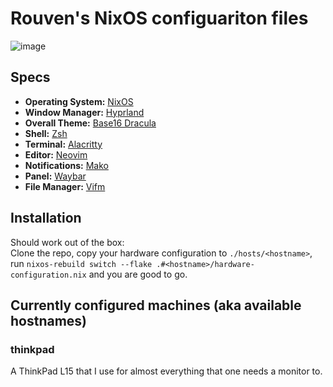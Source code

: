 # Rouven's NixOS configuariton files

![image](https://user-images.githubusercontent.com/72568063/213921069-670965f7-ad51-43ad-a211-63bb45a02648.png)

## Specs
- **Operating System:** [NixOS](https://nixos.org)
- **Window Manager:** [Hyprland](https://hyprland.org/)
- **Overall Theme:** [Base16 Dracula](https://github.com/dracula/base16-dracula-scheme)
- **Shell:** [Zsh](https://www.zsh.org/)
- **Terminal:** [Alacritty](https://github.com/alacritty/alacritty)
- **Editor:** [Neovim](https://neovim.io/)
- **Notifications:** [Mako](https://github.com/emersion/mako)
- **Panel:** [Waybar](https://github.com/Alexays/Waybar)
- **File Manager:** [Vifm](https://vifm.info/)

## Installation
Should work out of the box:\
Clone the repo, copy your hardware configuration to `./hosts/<hostname>`, run `nixos-rebuild switch --flake .#<hostname>/hardware-configuration.nix` and you are good to go.

## Currently configured machines (aka available hostnames)
### thinkpad
A ThinkPad L15 that I use for almost everything that one needs a monitor to.
